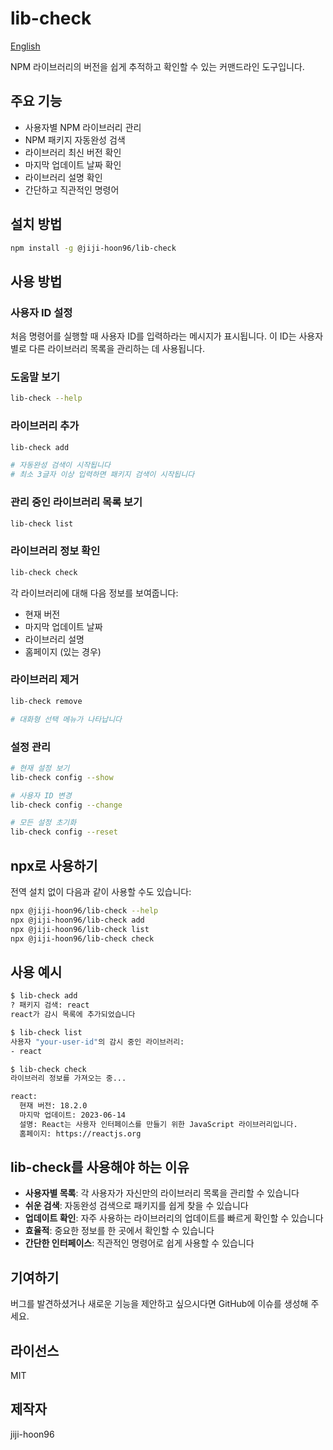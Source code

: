 # lib-check

[English](./README.md)

NPM 라이브러리의 버전을 쉽게 추적하고 확인할 수 있는 커맨드라인 도구입니다.

## 주요 기능

- 사용자별 NPM 라이브러리 관리
- NPM 패키지 자동완성 검색
- 라이브러리 최신 버전 확인
- 마지막 업데이트 날짜 확인
- 라이브러리 설명 확인
- 간단하고 직관적인 명령어

## 설치 방법

```bash
npm install -g @jiji-hoon96/lib-check
```

## 사용 방법

### 사용자 ID 설정
처음 명령어를 실행할 때 사용자 ID를 입력하라는 메시지가 표시됩니다. 이 ID는 사용자별로 다른 라이브러리 목록을 관리하는 데 사용됩니다.

### 도움말 보기
```bash
lib-check --help
```

### 라이브러리 추가
```bash
lib-check add

# 자동완성 검색이 시작됩니다
# 최소 3글자 이상 입력하면 패키지 검색이 시작됩니다
```

### 관리 중인 라이브러리 목록 보기
```bash
lib-check list
```

### 라이브러리 정보 확인
```bash
lib-check check
```
각 라이브러리에 대해 다음 정보를 보여줍니다:
- 현재 버전
- 마지막 업데이트 날짜
- 라이브러리 설명
- 홈페이지 (있는 경우)

### 라이브러리 제거
```bash
lib-check remove

# 대화형 선택 메뉴가 나타납니다
```

### 설정 관리
```bash
# 현재 설정 보기
lib-check config --show

# 사용자 ID 변경
lib-check config --change

# 모든 설정 초기화
lib-check config --reset
```

## npx로 사용하기

전역 설치 없이 다음과 같이 사용할 수도 있습니다:

```bash
npx @jiji-hoon96/lib-check --help
npx @jiji-hoon96/lib-check add
npx @jiji-hoon96/lib-check list
npx @jiji-hoon96/lib-check check
```

## 사용 예시

```bash
$ lib-check add
? 패키지 검색: react
react가 감시 목록에 추가되었습니다

$ lib-check list
사용자 "your-user-id"의 감시 중인 라이브러리:
- react

$ lib-check check
라이브러리 정보를 가져오는 중...

react:
  현재 버전: 18.2.0
  마지막 업데이트: 2023-06-14
  설명: React는 사용자 인터페이스를 만들기 위한 JavaScript 라이브러리입니다.
  홈페이지: https://reactjs.org
```

## lib-check를 사용해야 하는 이유

- **사용자별 목록**: 각 사용자가 자신만의 라이브러리 목록을 관리할 수 있습니다
- **쉬운 검색**: 자동완성 검색으로 패키지를 쉽게 찾을 수 있습니다
- **업데이트 확인**: 자주 사용하는 라이브러리의 업데이트를 빠르게 확인할 수 있습니다
- **효율적**: 중요한 정보를 한 곳에서 확인할 수 있습니다
- **간단한 인터페이스**: 직관적인 명령어로 쉽게 사용할 수 있습니다

## 기여하기

버그를 발견하셨거나 새로운 기능을 제안하고 싶으시다면 GitHub에 이슈를 생성해 주세요.

## 라이선스

MIT

## 제작자

jiji-hoon96